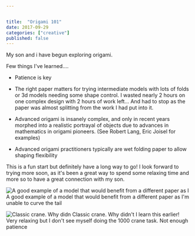 ```yaml
---


title:  "Origami 101"
date: 2017-09-29
categories: ["creative"]
published: false
---
```


My son and i have begun exploring origami.

Few things I've learned....

- Patience is key

- The right paper matters for trying intermediate models with lots of folds or 3d models needing some shape control. I wasted nearly 2 hours on one complex design with 2 hours of work left... And had to stop as the paper was almost splitting from the work I had put into it.

- Advanced origami is insanely complex, and only in recent years morphed into a realistic portrayal of objects due to advances in mathematics in origami pioneers. (See Robert Lang, Eric Joisel for examples)

- Advanced origami practitioners typically are wet folding paper to allow shaping flexibility

This is a fun start but definitely have a long way to go! I look forward to trying more soon, as it's been a great way to spend some relaxing time and more so to have a great connection with my son.

![A good example of a model that would benefit from a different paper as I](/assets/img/upload.jpg) A good example of a model that would benefit from a different paper as I'm unable to curve the tail

![Classic crane. Why didn](/assets/img/upload.jpg) Classic crane. Why didn't I learn this earlier! Very relaxing but I don't see myself doing the 1000 crane task. Not enough patience
